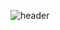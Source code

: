 <!--
**Heosg/Heosg** is a ✨ _special_ ✨ repository because its `README.md` (this file) appears on your GitHub profile.

Here are some ideas to get you started:

- 🔭 I’m currently working on ...
- 🌱 I’m currently learning ...
- 👯 I’m looking to collaborate on ...
- 🤔 I’m looking for help with ...
- 💬 Ask me about ...
- 📫 How to reach me: ...
- 😄 Pronouns: ...
- ⚡ Fun fact: ...
-->
![header](https://capsule-render.vercel.app/api?type=waving&color=D8C8B2&height=200&section=footer&text=Heo%20Github%20Profile&fontSize=60&fontAlignY=80&desc=갱이%20깃허브에%20오신것을%20환영합니다&descSize=13&descAlign=50&descAlignY=95&animation=twinkling)


